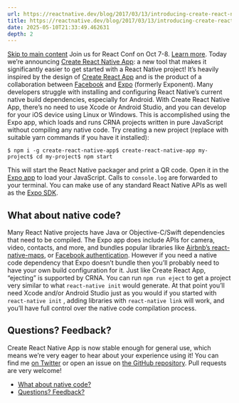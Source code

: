 ```yaml
---
url: https://reactnative.dev/blog/2017/03/13/introducing-create-react-native-app
title: https://reactnative.dev/blog/2017/03/13/introducing-create-react-native-app
date: 2025-05-10T21:33:49.462631
depth: 2
---
```


[Skip to main content](https://reactnative.dev/blog/2017/03/13/introducing-create-react-native-app#__docusaurus_skipToContent_fallback)
Join us for React Conf on Oct 7-8. [Learn more](https://conf.react.dev).
Today we’re announcing [Create React Native App](https://github.com/react-community/create-react-native-app): a new tool that makes it significantly easier to get started with a React Native project! It’s heavily inspired by the design of [Create React App](https://github.com/facebookincubator/create-react-app) and is the product of a collaboration between [Facebook](https://code.facebook.com) and [Expo](https://expo.io) (formerly Exponent).
Many developers struggle with installing and configuring React Native’s current native build dependencies, especially for Android. With Create React Native App, there’s no need to use Xcode or Android Studio, and you can develop for your iOS device using Linux or Windows. This is accomplished using the Expo app, which loads and runs CRNA projects written in pure JavaScript without compiling any native code.
Try creating a new project (replace with suitable yarn commands if you have it installed):
```
$ npm i -g create-react-native-app$ create-react-native-app my-project$ cd my-project$ npm start
```

This will start the React Native packager and print a QR code. Open it in the [Expo app](https://expo.io) to load your JavaScript. Calls to `console.log` are forwarded to your terminal. You can make use of any standard React Native APIs as well as the [Expo SDK](https://docs.expo.dev/versions/latest/).
## What about native code?[​](https://reactnative.dev/blog/2017/03/13/introducing-create-react-native-app#what-about-native-code "Direct link to What about native code?")
Many React Native projects have Java or Objective-C/Swift dependencies that need to be compiled. The Expo app does include APIs for camera, video, contacts, and more, and bundles popular libraries like [Airbnb’s react-native-maps](https://docs.expo.dev/versions/latest/sdk/map-view/), or [Facebook authentication](https://docs.expo.dev/versions/latest/sdk/facebook/). However if you need a native code dependency that Expo doesn’t bundle then you’ll probably need to have your own build configuration for it. Just like Create React App, “ejecting” is supported by CRNA.
You can run `npm run eject` to get a project very similar to what `react-native init` would generate. At that point you’ll need Xcode and/or Android Studio just as you would if you started with `react-native init` , adding libraries with `react-native link` will work, and you’ll have full control over the native code compilation process.
## Questions? Feedback?[​](https://reactnative.dev/blog/2017/03/13/introducing-create-react-native-app#questions-feedback "Direct link to Questions? Feedback?")
Create React Native App is now stable enough for general use, which means we’re very eager to hear about your experience using it! You can find me [on Twitter](https://twitter.com/dika10sune) or open an issue on [the GitHub repository](https://github.com/react-community/create-react-native-app). Pull requests are very welcome!
  * [What about native code?](https://reactnative.dev/blog/2017/03/13/introducing-create-react-native-app#what-about-native-code)
  * [Questions? Feedback?](https://reactnative.dev/blog/2017/03/13/introducing-create-react-native-app#questions-feedback)



